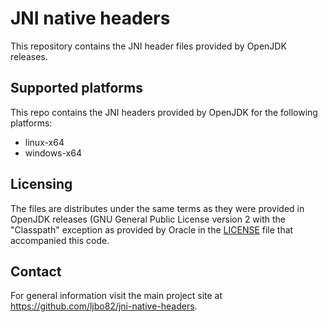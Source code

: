 # JNI native headers

This repository contains the JNI header files provided by OpenJDK releases.

## Supported platforms

This repo contains the JNI headers provided by OpenJDK for the following platforms:

* linux-x64
* windows-x64

## Licensing

The files are distributes under the same terms as they were provided in OpenJDK releases (GNU General Public License version 2 with the "Classpath" exception as provided by Oracle in the [LICENSE](LICENSE) file that accompanied this code.

## Contact

For general information visit the main project site at https://github.com/ljbo82/jni-native-headers.
